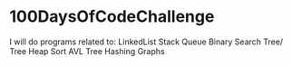 # 100DaysOfCodeChallenge
I will do programs related to:
LinkedList
Stack
Queue
Binary Search Tree/ Tree
Heap Sort
AVL Tree
Hashing
Graphs
